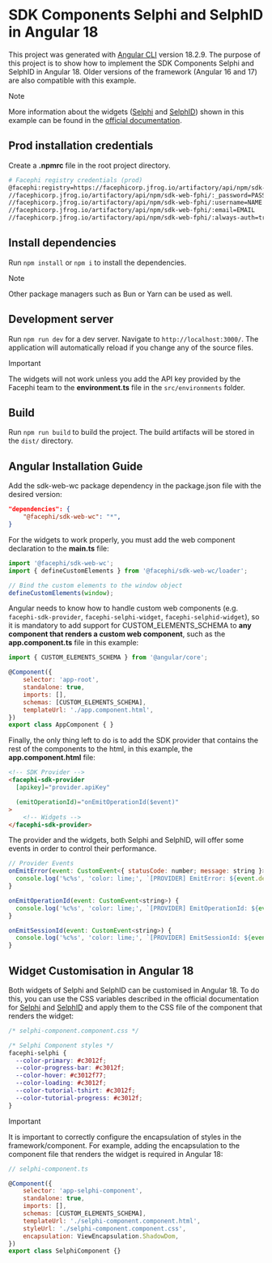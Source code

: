 # SDK Components Selphi and SelphID in Angular 18

This project was generated with [Angular CLI](https://github.com/angular/angular-cli) version 18.2.9. The purpose of this project is to show how to implement the SDK Components Selphi and SelphID in Angular 18. Older versions of the framework (Angular 16 and 17) are also compatible with this example.

> [!NOTE]
> More information about the widgets ([Selphi](https://docs.identity-platform.io/docs/SDK_Web/Web_Components/3.0.x/Components/SelphiWidget/) and [SelphID](https://docs.identity-platform.io/docs/SDK_Web/Web_Components/3.0.x/Components/SelphidWidget/)) shown in this example can be found in the [official documentation](https://docs.identity-platform.io/docs/SDK_Web/Web_Components/3.0.x/quick-start).

## Prod installation credentials

Create a **.npmrc** file in the root project directory.

  ```bash
  # Facephi registry credentials (prod)
  @facephi:registry=https://facephicorp.jfrog.io/artifactory/api/npm/sdk-web-fphi/
  //facephicorp.jfrog.io/artifactory/api/npm/sdk-web-fphi/:_password=PASSWORD
  //facephicorp.jfrog.io/artifactory/api/npm/sdk-web-fphi/:username=NAME
  //facephicorp.jfrog.io/artifactory/api/npm/sdk-web-fphi/:email=EMAIL
  //facephicorp.jfrog.io/artifactory/api/npm/sdk-web-fphi/:always-auth=true
  ```

## Install dependencies

Run `npm install` or `npm i` to install the dependencies.

> [!NOTE]
> Other package managers such as Bun or Yarn can be used as well.

## Development server

Run `npm run dev` for a dev server. Navigate to `http://localhost:3000/`. The application will automatically reload if you change any of the source files.

> [!IMPORTANT]
> The widgets will not work unless you add the API key provided by the Facephi team to the **environment.ts** file in the `src/environments` folder.

## Build

Run `npm run build` to build the project. The build artifacts will be stored in the `dist/` directory.

## Angular Installation Guide

Add the sdk-web-wc package dependency in the package.json file with the desired version:

```json
"dependencies": {
    "@facephi/sdk-web-wc": "*",
}
```

For the widgets to work properly, you must add the web component declaration to the **main.ts** file:

```js
import '@facephi/sdk-web-wc';
import { defineCustomElements } from '@facephi/sdk-web-wc/loader';

// Bind the custom elements to the window object
defineCustomElements(window);
```

Angular needs to know how to handle custom web components (e.g. `facephi-sdk-provider`, `facephi-selphi-widget`, `facephi-selphid-widget`), so it is mandatory to add support for CUSTOM_ELEMENTS_SCHEMA to **any component that renders a custom web component**, such as the **app.component.ts** file in this example: 

```js
import { CUSTOM_ELEMENTS_SCHEMA } from '@angular/core';

@Component({
	selector: 'app-root',
	standalone: true,
	imports: [],
	schemas: [CUSTOM_ELEMENTS_SCHEMA],
	templateUrl: './app.component.html',
})
export class AppComponent { }
```

Finally, the only thing left to do is to add the SDK provider that contains the rest of the components to the html, in this example, the **app.component.html** file:

```html
<!-- SDK Provider -->
<facephi-sdk-provider
  [apikey]="provider.apiKey"

  (emitOperationId)="onEmitOperationId($event)"
>
    <!-- Widgets -->
</facephi-sdk-provider>
```

The provider and the widgets, both Selphi and SelphID, will offer some events in order to control their performance.

```js
// Provider Events
onEmitError(event: CustomEvent<{ statusCode: number; message: string }>) {
  console.log('%c%s', 'color: lime;', `[PROVIDER] EmitError: ${event.detail}`);
}

onEmitOperationId(event: CustomEvent<string>) {
  console.log('%c%s', 'color: lime;', `[PROVIDER] EmitOperationId: ${event.detail}`);
}

onEmitSessionId(event: CustomEvent<string>) {
  console.log('%c%s', 'color: lime;', `[PROVIDER] EmitSessionId: ${event.detail}`);
}
```

## Widget Customisation in Angular 18

Both widgets of Selphi and SelphID can be customised in Angular 18. To do this, you can use the CSS variables described in the official documentation for [Selphi](https://docs.identity-platform.io/docs/SDK_Web/Web_Components/3.0.x/Components/SelphiWidget/selphi-customization) and [SelphID](https://docs.identity-platform.io/docs/SDK_Web/Web_Components/3.0.x/Components/SelphidWidget/selphid-customization) and apply them to the CSS file of the component that renders the widget:

```css
/* selphi-component.component.css */

/* Selphi Component styles */
facephi-selphi {
  --color-primary: #c3012f;
  --color-progress-bar: #c3012f;
  --color-hover: #c3012f77;
  --color-loading: #c3012f;
  --color-tutorial-tshirt: #c3012f;
  --color-tutorial-progress: #c3012f;
}
```

> [!IMPORTANT]
> It is important to correctly configure the encapsulation of styles in the framework/component. For example, adding the encapsulation to the component file that renders the widget is required in Angular 18:

```js
// selphi-component.ts

@Component({
	selector: 'app-selphi-component',
	standalone: true,
	imports: [],
	schemas: [CUSTOM_ELEMENTS_SCHEMA],
	templateUrl: './selphi-component.component.html',
	styleUrl: './selphi-component.component.css',
	encapsulation: ViewEncapsulation.ShadowDom,
})
export class SelphiComponent {}
```